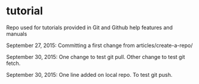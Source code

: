 # tutorial
Repo used for tutorials provided in Git and Github help features and manuals

September 27, 2015: Committing a first change from articles/create-a-repo/

September 30, 2015: One change to test git pull. Other change to test git fetch.

September 30, 2015: One line added on local repo. To test git push.
